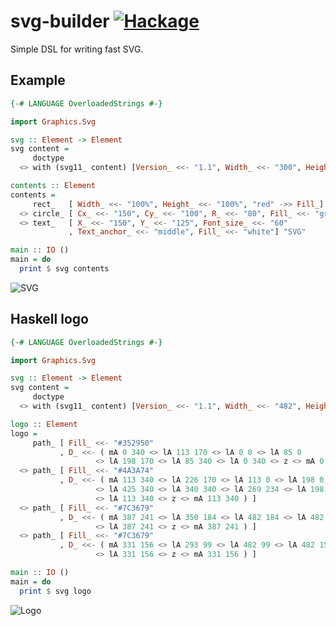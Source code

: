 svg-builder [![Hackage](https://img.shields.io/hackage/v/lucid-svg.svg?style=flat)](https://hackage.haskell.org/package/svg-builder)
=========
Simple DSL for writing fast SVG.

## Example

``` haskell
{-# LANGUAGE OverloadedStrings #-}

import Graphics.Svg

svg :: Element -> Element
svg content =
     doctype
  <> with (svg11_ content) [Version_ <<- "1.1", Width_ <<- "300", Height_ <<- "200"]

contents :: Element
contents =
     rect_   [ Width_ <<- "100%", Height_ <<- "100%", "red" ->> Fill_]
  <> circle_ [ Cx_ <<- "150", Cy_ <<- "100", R_ <<- "80", Fill_ <<- "green"]
  <> text_   [ X_ <<- "150", Y_ <<- "125", Font_size_ <<- "60"
             , Text_anchor_ <<- "middle", Fill_ <<- "white"] "SVG"

main :: IO ()
main = do
  print $ svg contents
```

![SVG](http://i.imgur.com/dXu84xR.png)

## Haskell logo

``` haskell
{-# LANGUAGE OverloadedStrings #-}

import Graphics.Svg

svg :: Element -> Element
svg content =
     doctype
  <> with (svg11_ content) [Version_ <<- "1.1", Width_ <<- "482", Height_ <<- "340"]

logo :: Element
logo =
     path_ [ Fill_ <<- "#352950"
           , D_ <<- ( mA 0 340 <> lA 113 170 <> lA 0 0 <> lA 85 0
                   <> lA 198 170 <> lA 85 340 <> lA 0 340 <> z <> mA 0 340 ) ]
  <> path_ [ Fill_ <<- "#4A3A74"
           , D_ <<- ( mA 113 340 <> lA 226 170 <> lA 113 0 <> lA 198 0
                   <> lA 425 340 <> lA 340 340 <> lA 269 234 <> lA 198 340
                   <> lA 113 340 <> z <> mA 113 340 ) ]
  <> path_ [ Fill_ <<- "#7C3679"
           , D_ <<- ( mA 387 241 <> lA 350 184 <> lA 482 184 <> lA 482 241
                   <> lA 387 241 <> z <> mA 387 241 ) ]
  <> path_ [ Fill_ <<- "#7C3679"
           , D_ <<- ( mA 331 156 <> lA 293 99 <> lA 482 99 <> lA 482 156
                   <> lA 331 156 <> z <> mA 331 156 ) ]

main :: IO ()
main = do
  print $ svg logo
```  

![Logo](http://i.imgur.com/tuFExZl.png)
